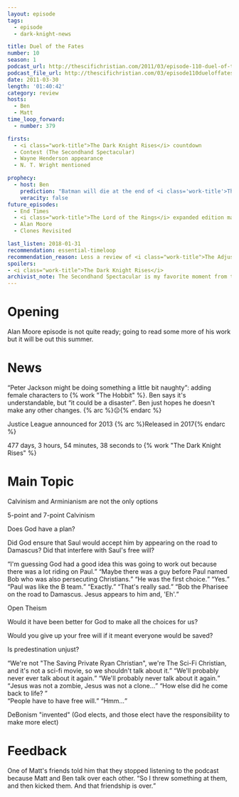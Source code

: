 ```yaml
---
layout: episode
tags:
  - episode
  - dark-knight-news 

title: Duel of the Fates
number: 10
season: 1
podcast_url: http://thescifichristian.com/2011/03/episode-110-duel-of-the-fates/
podcast_file_url: http://thescifichristian.com/03/episode110dueloffates.mp3
date: 2011-03-30
length: '01:40:42'
category: review
hosts:
  - Ben
  - Matt
time_loop_forward: 
  - number: 379

firsts: 
  - <i class="work-title">The Dark Knight Rises</i> countdown
  - Contest (The Secondhand Spectacular)
  - Wayne Henderson appearance
  - N. T. Wright mentioned

prophecy:
  - host: Ben
    prediction: "Batman will die at the end of <i class='work-title'>The Dark Knight Rises</i>"
    veracity: false
future_episodes: 
  - End Times
  - <i class="work-title">The Lord of the Rings</i> expanded edition marathon
  - Alan Moore
  - Clones Revisited

last_listen: 2018-01-31
recommendation: essential-timeloop
recommendation_reason: Less a review of <i class="work-title">The Adjustment Bureau</i>, and more a discussion on free will vs sovereignty.
spoilers:
- <i class="work-title">The Dark Knight Rises</i>
archivist_note: The Secondhand Spectacular is my favorite moment from the first ten episodes of the show.
---
```

# Opening
Alan Moore episode is not quite ready; going to read some more of his work but it will be out this summer.



# News
<q class="ben inline">Peter Jackson might be doing something a little bit naughty</q>: adding female characters to {% work "The Hobbit" %}. Ben says it's understandable, but <q class="ben inline">it could be a disaster</q>. Ben just hopes he doesn't make any other changes. {% arc %}☹️{% endarc %}
  
Justice League announced for 2013 {% arc %}Released in 2017{% endarc %}

477 days, 3 hours, 54 minutes, 38 seconds to {% work "The Dark Knight Rises" %}



# Main Topic
Calvinism and Arminianism are not the only options

5-point and 7-point Calvinism

Does God have a plan? 

Did God ensure that Saul would accept him by appearing on the road to Damascus? Did that interfere with Saul's free will?

<div class="quote">
  <q class="matt">I'm guessing God had a good idea this was going to work out because there was a lot riding on Paul.</q>
  <q class="ben">Maybe there was a guy before Paul named Bob who was also persecuting Christians.</q>
  <q class="matt">He was the first choice.</q>
  <q class="ben">Yes.</q>
  <q class="matt">Paul was like the B team.</q>
  <q class="ben">Exactly.</q>
  <q class="matt">That's really sad.</q>
  <q class="ben">Bob the Pharisee on the road to Damascus. Jesus appears to him and, 'Eh'.</q>
</div>

Open Theism

Would it have been better for God to make all the choices for us?

Would you give up your free will if it meant everyone would be saved?

Is predestination unjust?

<div class="quote">
  <q class="ben">We're not "The Saving Private Ryan Christian", we're The Sci-Fi Christian, and it's not a sci-fi movie, so we shouldn't talk about it.</q>
  <q class="matt">We'll probably never ever talk about it again.</q>
  <q class="ben">We'll probably never talk about it again.</q>
</div>

<div class="quote">
  <q class="ben">Jesus was not a zombie, Jesus was not a clone...</q>
  <q class="matt">How else did he come back to life? </q>
</div>

<div class="quote">
  <q class="matt">People have to have free will.</q>
  <q class="ben">Hmm...</q>
</div>

DeBonism "invented" (God elects, and those elect have the responsibility to make more elect)



# Feedback

<div class="quote">
  <span class="quote-context is-size-6">One of Matt's friends told him that they stopped listening to the podcast because Matt and Ben talk over each other.</span>
  <q class="matt">So I threw something at them, and then kicked them. And that friendship is over.</q>
</div>